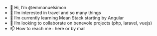 - 👋 Hi, I’m @emmanuelsimon
- 👀 I’m interested in travel and so many things
- 🌱 I’m currently learning Mean Stack starting by Angular
- 💞️ I’m looking to collaborate on benevole projects (php, laravel, vuejs)
- 📫 How to reach me : here or by mail

<!---
emmanuelsimon/emmanuelsimon is a ✨ special ✨ repository because its `README.md` (this file) appears on your GitHub profile.
You can click the Preview link to take a look at your changes.
--->

